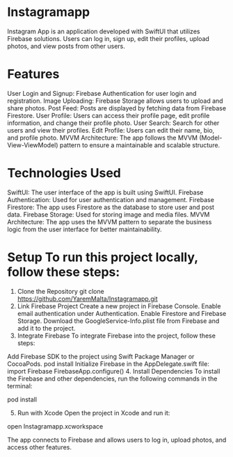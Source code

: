 # Instagramapp



Instagram App is an application developed with SwiftUI that utilizes Firebase solutions. Users can log in, sign up, edit their profiles, upload photos, and view posts from other users.

 # Features

User Login and Signup: Firebase Authentication for user login and registration.
Image Uploading: Firebase Storage allows users to upload and share photos.
Post Feed: Posts are displayed by fetching data from Firebase Firestore.
User Profile: Users can access their profile page, edit profile information, and change their profile photo.
User Search: Search for other users and view their profiles.
Edit Profile: Users can edit their name, bio, and profile photo.
MVVM Architecture: The app follows the MVVM (Model-View-ViewModel) pattern to ensure a maintainable and scalable structure.
 # Technologies Used

SwiftUI: The user interface of the app is built using SwiftUI.
Firebase Authentication: Used for user authentication and management.
Firebase Firestore: The app uses Firestore as the database to store user and post data.
Firebase Storage: Used for storing image and media files.
MVVM Architecture: The app uses the MVVM pattern to separate the business logic from the user interface for better maintainability.

 # Setup To run this project locally, follow these steps:

1. Clone the Repository
git clone https://github.com/YaremMalta/Instagramapp.git
2. Link Firebase Project
Create a new project in Firebase Console.
Enable email authentication under Authentication.
Enable Firestore and Firebase Storage.
Download the GoogleService-Info.plist file from Firebase and add it to the project.
3. Integrate Firebase
To integrate Firebase into the project, follow these steps:

Add Firebase SDK to the project using Swift Package Manager or CocoaPods.
pod install
Initialize Firebase in the AppDelegate.swift file:
import Firebase
FirebaseApp.configure()
4. Install Dependencies
To install the Firebase and other dependencies, run the following commands in the terminal:

pod install

5. Run with Xcode
Open the project in Xcode and run it:

open Instagramapp.xcworkspace

The app connects to Firebase and allows users to log in, upload photos, and access other features.

